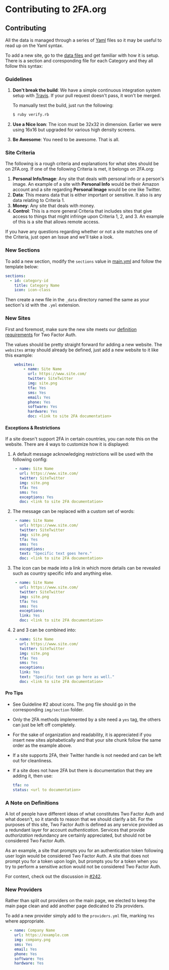 Contributing to 2FA.org
=======================

## Contributing

All the data is managed through a series of [Yaml][yaml] files so it may be useful to read
up on the Yaml syntax.

To add a new site, go to the [data files](_data/) and get familiar with
how it is setup. There is a section and coresponding file for each Category and they all follow this
syntax:

### Guidelines

1. **Don't break the build**: We have a simple continuous integration system
   setup with [Travis][travis]. If your pull request doesn't pass, it won't be
   merged.

   To manually test the build, just run the following:

    ```bash
    $ ruby verify.rb
    ```

2. **Use a Nice Icon**: The icon must be 32x32 in dimension. Earlier we were
   using 16x16 but upgraded for various high density screens.
3. **Be Awesome**: You need to be awesome. That is all.

### Site Criteria

The following is a rough criteria and explanations for what sites should be on
2FA.org. If one of the following Criteria is met, it belongs on 2FA.org:

1. **Personal Info/Image**: Any site that deals with personal info or a person's
   image. An example of a site with **Personal Info** would be their Amazon
   account and a site regarding **Personal Image** would be one like Twitter.
2. **Data**: This means data that is either important or sensitive. It also is
   any data relating to Criteria 1.
3. **Money**: Any site that deals with money.
4. **Control**: This is a more general Criteria that includes sites that give
   access to things that might infringe upon Criteria 1, 2, and 3. An example of
   this is a site that allows remote access.

If you have any questions regarding whether or not a site matches one of the
Criteria, just open an Issue and we'll take a look.

### New Sections

To add a new section, modify the `sections` value in [main.yml](_data/main.yml)
and follow the template below:

```yml
sections:
  - id: category-id
    title: Category Name
    icon: icon-class
```

Then create a new file in the `_data` directory named the same as your section's id with the `.yml` extension.

### New Sites

First and foremost, make sure the new site meets our [definition requirements](#a-note-on-definitions) for Two Factor Auth.

The values should be pretty straight forward for adding a new website. The
`websites` array should already be defined, just add a new website to it like
this example:

```yml
    websites:
        - name: Site Name
          url: https://www.site.com/
          twitter: SiteTwitter
          img: site.png
          tfa: Yes
          sms: Yes
          email: Yes
          phone: Yes
          software: Yes
          hardware: Yes
          doc: <link to site 2FA documentation>
```

#### Exceptions & Restrictions

If a site doesn't support 2FA in certain countries, you can note this on the
website. There are 4 ways to customize how it is displayed:

1. A default message acknowledging restrictions will be used with the following
   config:

   ```yml
    - name: Site Name
      url: https://www.site.com/
      twitter: SiteTwitter
      img: site.png
      tfa: Yes
      sms: Yes
      exceptions: Yes
      doc: <link to site 2FA documentation>
   ```
2. The message can be replaced with a custom set of words:

   ```yml
    - name: Site Name
      url: https://www.site.com/
      twitter: SiteTwitter
      img: site.png
      tfa: Yes
      sms: Yes
      exceptions:
	  text: "Specific text goes here."
      doc: <link to site 2FA documentation>
   ```
3. The icon can be made into a link in which more details can be revealed such
   as country specific info and anything else.

   ```yml
    - name: Site Name
      url: https://www.site.com/
      twitter: SiteTwitter
      img: site.png
      tfa: Yes
      sms: Yes
      exceptions:
	  link: Yes
      doc: <link to site 2FA documentation>
   ```
4. 2 and 3 can be combined into:

   ```yml
    - name: Site Name
      url: https://www.site.com/
      twitter: SiteTwitter
      img: site.png
      tfa: Yes
      sms: Yes
      exceptions:
	  link: Yes
	  text: "Specific text can go here as well."
      doc: <link to site 2FA documentation>
   ```

#### Pro Tips

- See Guideline #2 about icons. The png file should go in the corresponding `img/section` folder.

- Only the 2FA methods implemented by a site need a `yes` tag, the others can just be left off completely.

- For the sake of organization and readability, it is appreciated if you insert new sites alphabetically and
that your site chunk follow the same order as the example above.

- If a site supports 2FA, their Twitter handle is not needed and can be left out for cleanliness.

- If a site does not have 2FA but there is documentation that they are adding it, then use:

  ```yml
  tfa: no
  status: <url to documentation>
  ```

### A Note on Definitions

A lot of people have different ideas of what constitutes Two Factor Auth and what doesn't, so it stands to reason that we should clarify a bit. For the purposes of this site, Two Factor Auth is defined as any service provided as a redundant layer for account *authentication*. Services that provide *authorization* redundancy are certainly appreciated, but should not be considered Two Factor Auth.

As an example, a site that prompts you for an authentication token following user login would be considered Two Factor Auth. A site that does not prompt you for a token upon login, but prompts you for a token when you try to perform a sensitive action would not be considered Two Factor Auth.

For context, check out the discussion in [#242][242].

### New Providers

Rather than split out providers on the main page, we elected to keep the
main page clean and add another page dedicated to 2fa providers.

To add a new provider simply add to the `providers.yml` file, marking `Yes` where appropriate.

```yml
  - name: Company Name
    url: https://example.com
    img: company.png
    sms: Yes
    email: Yes
    phone: Yes
    software: Yes
    hardware: Yes
```

[travis]: https://travis-ci.org/jdavis/twofactorauth
[yaml]: http://www.yaml.org/
[242]: https://github.com/jdavis/twofactorauth/issues/242
